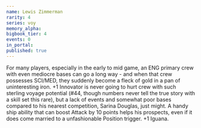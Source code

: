 ```yaml
---
name: Lewis Zimmerman
rarity: 4
series: voy
memory_alpha:
bigbook_tier: 4
events: 0
in_portal:
published: true
---
```


For many players, especially in the early to mid game, an ENG primary crew with even mediocre bases can go a long way - and when that crew possesses SCI/MED, they suddenly become a fleck of gold in a pan of uninteresting iron. +1 Innovator is never going to hurt crew with such sterling voyage potential (#44, though numbers never tell the true story with a skill set this rare), but a lack of events and somewhat poor bases compared to his nearest competition, Sarina Douglas, just might. A handy ship ability that can boost Attack by 10 points helps his prospects, even if it does come married to a unfashionable Position trigger. +1 Iguana.
